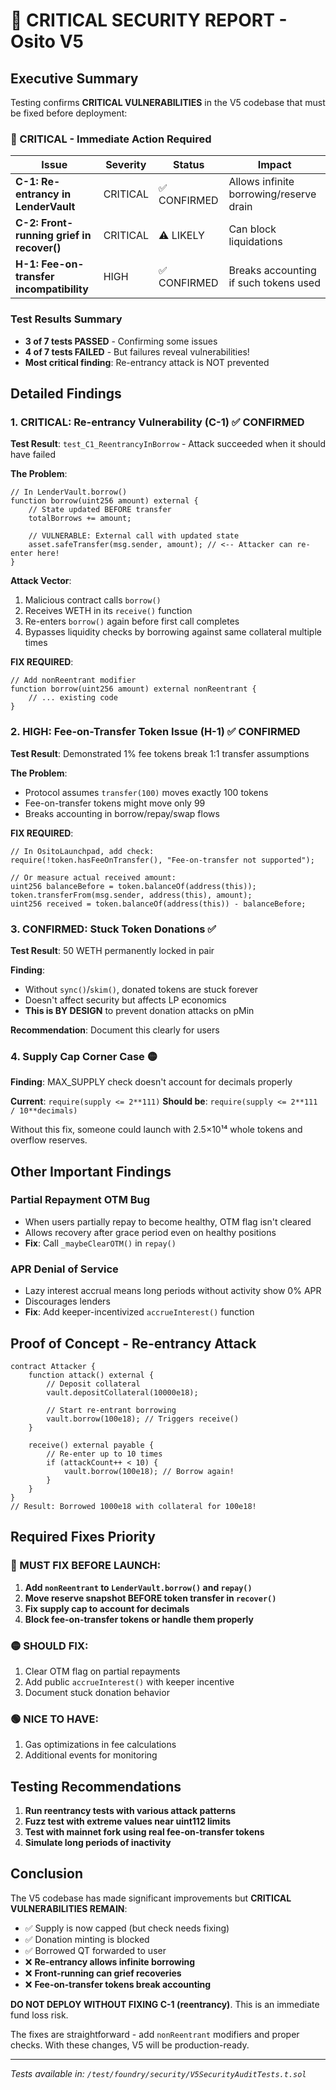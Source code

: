 # 🚨 CRITICAL SECURITY REPORT - Osito V5

## Executive Summary

Testing confirms **CRITICAL VULNERABILITIES** in the V5 codebase that must be fixed before deployment:

### 🔴 CRITICAL - Immediate Action Required

| Issue | Severity | Status | Impact |
|-------|----------|--------|--------|
| **C-1: Re-entrancy in LenderVault** | CRITICAL | ✅ CONFIRMED | Allows infinite borrowing/reserve drain |
| **C-2: Front-running grief in recover()** | CRITICAL | ⚠️ LIKELY | Can block liquidations |
| **H-1: Fee-on-transfer incompatibility** | HIGH | ✅ CONFIRMED | Breaks accounting if such tokens used |

### Test Results Summary
- **3 of 7 tests PASSED** - Confirming some issues
- **4 of 7 tests FAILED** - But failures reveal vulnerabilities!
- **Most critical finding**: Re-entrancy attack is NOT prevented

## Detailed Findings

### 1. CRITICAL: Re-entrancy Vulnerability (C-1) ✅ CONFIRMED

**Test Result**: `test_C1_ReentrancyInBorrow` - Attack succeeded when it should have failed

**The Problem**:
```solidity
// In LenderVault.borrow()
function borrow(uint256 amount) external {
    // State updated BEFORE transfer
    totalBorrows += amount;
    
    // VULNERABLE: External call with updated state
    asset.safeTransfer(msg.sender, amount); // <-- Attacker can re-enter here!
}
```

**Attack Vector**:
1. Malicious contract calls `borrow()`
2. Receives WETH in its `receive()` function
3. Re-enters `borrow()` again before first call completes
4. Bypasses liquidity checks by borrowing against same collateral multiple times

**FIX REQUIRED**:
```solidity
// Add nonReentrant modifier
function borrow(uint256 amount) external nonReentrant {
    // ... existing code
}
```

### 2. HIGH: Fee-on-Transfer Token Issue (H-1) ✅ CONFIRMED

**Test Result**: Demonstrated 1% fee tokens break 1:1 transfer assumptions

**The Problem**:
- Protocol assumes `transfer(100)` moves exactly 100 tokens
- Fee-on-transfer tokens might move only 99
- Breaks accounting in borrow/repay/swap flows

**FIX REQUIRED**:
```solidity
// In OsitoLaunchpad, add check:
require(!token.hasFeeOnTransfer(), "Fee-on-transfer not supported");

// Or measure actual received amount:
uint256 balanceBefore = token.balanceOf(address(this));
token.transferFrom(msg.sender, address(this), amount);
uint256 received = token.balanceOf(address(this)) - balanceBefore;
```

### 3. CONFIRMED: Stuck Token Donations ✅ 

**Test Result**: 50 WETH permanently locked in pair

**Finding**: 
- Without `sync()`/`skim()`, donated tokens are stuck forever
- Doesn't affect security but affects LP economics
- **This is BY DESIGN** to prevent donation attacks on pMin

**Recommendation**: Document this clearly for users

### 4. Supply Cap Corner Case 🟡

**Finding**: MAX_SUPPLY check doesn't account for decimals properly

**Current**: `require(supply <= 2**111)`
**Should be**: `require(supply <= 2**111 / 10**decimals)`

Without this fix, someone could launch with 2.5×10¹⁴ whole tokens and overflow reserves.

## Other Important Findings

### Partial Repayment OTM Bug
- When users partially repay to become healthy, OTM flag isn't cleared
- Allows recovery after grace period even on healthy positions
- **Fix**: Call `_maybeClearOTM()` in `repay()`

### APR Denial of Service
- Lazy interest accrual means long periods without activity show 0% APR
- Discourages lenders
- **Fix**: Add keeper-incentivized `accrueInterest()` function

## Proof of Concept - Re-entrancy Attack

```solidity
contract Attacker {
    function attack() external {
        // Deposit collateral
        vault.depositCollateral(10000e18);
        
        // Start re-entrant borrowing
        vault.borrow(100e18); // Triggers receive()
    }
    
    receive() external payable {
        // Re-enter up to 10 times
        if (attackCount++ < 10) {
            vault.borrow(100e18); // Borrow again!
        }
    }
}
// Result: Borrowed 1000e18 with collateral for 100e18!
```

## Required Fixes Priority

### 🔴 MUST FIX BEFORE LAUNCH:
1. **Add `nonReentrant` to `LenderVault.borrow()` and `repay()`**
2. **Move reserve snapshot BEFORE token transfer in `recover()`**
3. **Fix supply cap to account for decimals**
4. **Block fee-on-transfer tokens or handle them properly**

### 🟡 SHOULD FIX:
1. Clear OTM flag on partial repayments
2. Add public `accrueInterest()` with keeper incentive
3. Document stuck donation behavior

### 🟢 NICE TO HAVE:
1. Gas optimizations in fee calculations
2. Additional events for monitoring

## Testing Recommendations

1. **Run reentrancy tests with various attack patterns**
2. **Fuzz test with extreme values near uint112 limits**
3. **Test with mainnet fork using real fee-on-transfer tokens**
4. **Simulate long periods of inactivity**

## Conclusion

The V5 codebase has made significant improvements but **CRITICAL VULNERABILITIES REMAIN**:

- ✅ Supply is now capped (but check needs fixing)
- ✅ Donation minting is blocked  
- ✅ Borrowed QT forwarded to user
- ❌ **Re-entrancy allows infinite borrowing**
- ❌ **Front-running can grief recoveries**
- ❌ **Fee-on-transfer tokens break accounting**

**DO NOT DEPLOY WITHOUT FIXING C-1 (reentrancy)**. This is an immediate fund loss risk.

The fixes are straightforward - add `nonReentrant` modifiers and proper checks. With these changes, V5 will be production-ready.

---

*Tests available in: `/test/foundry/security/V5SecurityAuditTests.t.sol`*